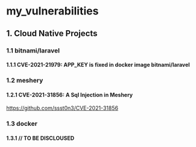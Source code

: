 # my_vulnerabilities

## 1. Cloud Native Projects
### 1.1 bitnami/laravel
#### 1.1.1 CVE-2021-21979: APP_KEY is fixed in docker image bitnami/laravel

### 1.2 meshery
#### 1.2.1 CVE-2021-31856: A Sql Injection in Meshery
https://github.com/ssst0n3/CVE-2021-31856

###  1.3 docker
#### 1.3.1 // TO BE DISCLOUSED
